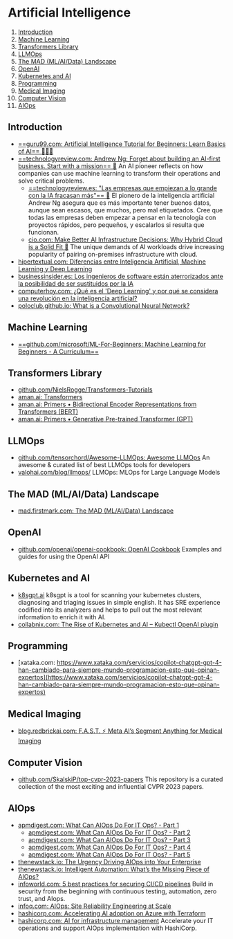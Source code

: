 # Artificial Intelligence

1. [Introduction](#introduction)
2. [Machine Learning](#machine-learning)
3. [Transformers Library](#transformers-library)
4. [LLMOps](#llmops)
5. [The MAD (ML/AI/Data) Landscape](#the-mad-mlaidata-landscape)
6. [OpenAI](#openai)
7. [Kubernetes and AI](#kubernetes-and-ai)
8. [Programming](#programming)
9. [Medical Imaging](#medical-imaging)
10. [Computer Vision](#computer-vision)
11. [AIOps](#aiops)

## Introduction

- [==guru99.com: Artificial Intelligence Tutorial for Beginners: Learn Basics of AI== 🌟🌟🌟](https://www.guru99.com/ai-tutorial.html)
- [==technologyreview.com: Andrew Ng: Forget about building an AI-first business. Start with a mission== 🌟](https://www.technologyreview.com/2021/03/26/1021258/ai-pioneer-andrew-ng-machine-learning-business) An AI pioneer reflects on how companies can use machine learning to transform their operations and solve critical problems.
    - [==technologyreview.es: "Las empresas que empiezan a lo grande con la IA fracasan más"== 🌟](https://www.technologyreview.es/s/13258/las-empresas-que-empiezan-lo-grande-con-la-ia-fracasan-mas) El pionero de la inteligencia artificial Andrew Ng asegura que es más importante tener buenos datos, aunque sean escasos, que muchos, pero mal etiquetados. Cree que todas las empresas deben empezar a pensar en la tecnología con proyectos rápidos, pero pequeños, y escalarlos si resulta que funcionan.
    - [cio.com: Make Better AI Infrastructure Decisions: Why Hybrid Cloud is a Solid Fit 🌟](https://www.cio.com/article/350337/make-better-ai-infrastructure-decisions-why-hybrid-cloud-is-a-solid-fit.html) The unique demands of AI workloads drive increasing popularity of pairing on-premises infrastructure with cloud.
- [hipertextual.com: Diferencias entre Inteligencia Artificial, Machine Learning y Deep Learning](https://hipertextual.com/2023/02/diferencias-ia-machine-learning)
- [businessinsider.es: Los ingenieros de software están aterrorizados ante la posibilidad de ser sustituidos por la IA](https://www.businessinsider.es/ingenieros-software-estan-aterrorizados-posibilidad-ser-sustituidos-ia-1238112)
- [computerhoy.com: ¿Qué es el 'Deep Learning' y por qué se considera una revolución en la inteligencia artificial?](https://computerhoy.com/tecnologia/deep-learning-considera-revolucion-ia-1241180)
- [poloclub.github.io: What is a Convolutional Neural Network?](https://poloclub.github.io/cnn-explainer/)

## Machine Learning

- [==github.com/microsoft/ML-For-Beginners: Machine Learning for Beginners - A Curriculum==](https://github.com/microsoft/ML-For-Beginners)

## Transformers Library

- [github.com/NielsRogge/Transformers-Tutorials](https://github.com/NielsRogge/Transformers-Tutorials)
- [aman.ai: Transformers](https://aman.ai/primers/ai/transformers/)
- [aman.ai: Primers • Bidirectional Encoder Representations from Transformers (BERT)](https://aman.ai/primers/ai/bert/)
- [aman.ai: Primers • Generative Pre-trained Transformer (GPT)](https://aman.ai/primers/ai/gpt/)

## LLMOps

- [github.com/tensorchord/Awesome-LLMOps: Awesome LLMOps](https://github.com/tensorchord/Awesome-LLMOps) An awesome & curated list of best LLMOps tools for developers
- [valohai.com/blog/llmops/](https://valohai.com/blog/llmops/) LLMOps: MLOps for Large Language Models

## The MAD (ML/AI/Data) Landscape

- [mad.firstmark.com: The MAD (ML/AI/Data) Landscape](https://mad.firstmark.com/)

## OpenAI

- [github.com/openai/openai-cookbook: OpenAI Cookbook](https://github.com/openai/openai-cookbook) Examples and guides for using the OpenAI API

## Kubernetes and AI

- [k8sgpt.ai](https://k8sgpt.ai) k8sgpt is a tool for scanning your kubernetes clusters, diagnosing and triaging issues in simple english. It has SRE experience codified into its analyzers and helps to pull out the most relevant information to enrich it with AI.
- [collabnix.com: The Rise of Kubernetes and AI – Kubectl OpenAI plugin](https://collabnix.com/the-rise-of-kubernetes-and-ai-kubectl-openai-plugin/)

## Programming

- [xataka.com: https://www.xataka.com/servicios/copilot-chatgpt-gpt-4-han-cambiado-para-siempre-mundo-programacion-esto-que-opinan-expertos](https://www.xataka.com/servicios/copilot-chatgpt-gpt-4-han-cambiado-para-siempre-mundo-programacion-esto-que-opinan-expertos)

## Medical Imaging

- [blog.redbrickai.com: F.A.S.T. ⚡️ Meta AI’s Segment Anything for Medical Imaging](https://blog.redbrickai.com/blog-posts/fast-meta-sam-for-medical-imaging)

## Computer Vision

- [github.com/SkalskiP/top-cvpr-2023-papers](https://github.com/SkalskiP/top-cvpr-2023-papers) This repository is a curated collection of the most exciting and influential CVPR 2023 papers.

## AIOps

- [apmdigest.com: What Can AIOps Do For IT Ops? - Part 1](https://www.apmdigest.com/aiops-itops-1)
    - [apmdigest.com: What Can AIOps Do For IT Ops? - Part 2](https://www.apmdigest.com/aiops-itops-2)
    - [apmdigest.com: What Can AIOps Do For IT Ops? - Part 3](https://www.apmdigest.com/aiops-itops-3)
    - [apmdigest.com: What Can AIOps Do For IT Ops? - Part 4](https://www.apmdigest.com/aiops-itops-4)
    - [apmdigest.com: What Can AIOps Do For IT Ops? - Part 5](https://www.apmdigest.com/aiops-itops-5)
- [thenewstack.io: The Urgency Driving AIOps into Your Enterprise](https://thenewstack.io/the-urgency-driving-aiops-into-your-enterprise/)
- [thenewstack.io: Intelligent Automation: What’s the Missing Piece of AIOps?](https://thenewstack.io/intelligent-automation-whats-the-missing-piece-of-aiops/)
- [infoworld.com: 5 best practices for securing CI/CD pipelines](https://www.infoworld.com/article/3673891/5-best-practices-for-securing-cicd-pipelines.html) Build in
security from the beginning with continuous testing, automation, zero trust, and AIops.
- [infoq.com: AIOps: Site Reliability Engineering at Scale](https://www.infoq.com/articles/aiops-reliability-engineering/)
- [hashicorp.com: Accelerating AI adoption on Azure with Terraform](https://www.hashicorp.com/blog/accelerating-ai-adoption-on-azure-with-terraform)
- [hashicorp.com: AI for infrastructure management](https://www.hashicorp.com/solutions/ai-infrastructure-management) Accelerate your IT operations and support AIOps implementation with HashiCorp.